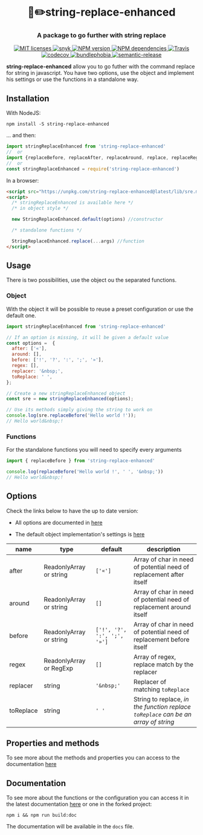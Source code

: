 <h1 align="center" style="border-bottom: none;">📝✏️string-replace-enhanced</h1>
<h3 align="center">A package to go further with string replace</h3>
<p align="center">
  <a href="https://opensource.org/licenses/MIT">
    <img alt="MIT licenses" src="https://img.shields.io/badge/License-MIT-yellow.svg">
  </a>
  <a href="https://snyk.io/test/github/artentica/string-replace-enhanced?targetFile=package.json">
    <img alt="snyk" src="https://snyk.io/test/github/artentica/string-replace-enhanced/badge.svg?targetFile=package.json">
  </a>
  <a href="http://badge.fury.io/js/string-replace-enhanced">
    <img alt="NPM version" src="https://badge.fury.io/js/string-replace-enhanced.svg">
  </a>
  <a href="http://badge.fury.io/js/string-replace-enhanced">
    <img alt="NPM dependencies" src="https://img.shields.io/david/artentica/string-replace-enhanced.svg">
  </a>
  <a href="https://travis-ci.com/artentica/string-replace-enhanced">
    <img alt="Travis" src="https://travis-ci.com/artentica/string-replace-enhanced.svg?branch=master">
  </a>
  <a href="https://codecov.io/gh/artentica/string-replace-enhanced">
    <img alt="codecov" src="https://img.shields.io/codecov/c/github/artentica/string-replace-enhanced.svg">
  </a>
  <a href="#badge">
    <img alt="bundlephobia" src="https://img.shields.io/bundlephobia/min/string-replace-enhanced.svg">
  </a>
  <a href="#badge">
    <img alt="semantic-release" src="https://img.shields.io/badge/%20%20%F0%9F%93%A6%F0%9F%9A%80-semantic--release-e10079.svg">
  </a>
</p>

**string-replace-enhanced** allow you to go futher with the command replace for string in javascript. You have two options, use the object and implement his settings or use the functions in a standalone way.

## Installation

With NodeJS:

    npm install -S string-replace-enhanced

... and then:

```javascript
import stringReplaceEnhanced from 'string-replace-enhanced'
//  or
import {replaceBefore, replaceAfter, replaceAround, replace, replaceRegex} from 'string-replace-enhanced'
//  or
const stringReplaceEnhanced = require('string-replace-enhanced')
```
In a browser:

```html
<script src="https://unpkg.com/string-replace-enhanced@latest/lib/sre.min.js"></script>
<script>
  /* stringReplaceEnhanced is available here */
  /* in object style */

  new StringReplaceEnhanced.default(options) //constructor

  /* standalone functions */

  StringReplaceEnhanced.replace(...args) //function
</script>
```

## Usage

There is two possibilities, use the object ou the separated functions.

### Object

With the object it will be possible to reuse a preset configuration or use the default one.

```javascript
import stringReplaceEnhanced from 'string-replace-enhanced'

// If an option is missing, it will be given a default value
const options =  {
  after: ['«'],
  around: [],
  before: ['!', '?', ':', ';', '»'],
  regex: [],
  replacer: '&nbsp;',
  toReplace: ' ',
};

// Create a new stringReplaceEnhanced object
const sre = new stringReplaceEnhanced(options);

// Use its methods simply giving the string to work on
console.log(sre.replaceBefore('Hello world !'));
// Hello world&nbsp;!
```

### Functions

For the standalone functions you will need to specify every arguments

```javascript
import { replaceBefore } from 'string-replace-enhanced'

console.log(replaceBefore('Hello world !', ' ', '&nbsp;'))
// Hello world&nbsp;!
```

## Options

Check the links below to have the up to date version:

 - All options are documented in [here](https://artentica.github.io/string-replace-enhanced/interfaces/_interfaces_.isettings.html)

 - The default object implementation's settings is [here](https://artentica.github.io/string-replace-enhanced/modules/_defaultsetttings_.html)

| name      | type                            | default                     | description                                                                          |
| --------- | ------------------------------- | --------------------------- | ------------------------------------------------------------------------------------ |
| after     | ReadonlyArray<string> or string | `['«']`                     | Array of char in need of potential need of replacement after itself                  |
| around    | ReadonlyArray<string> or string | `[]`                        | Array of char in need of potential need of replacement around itself                 |
| before    | ReadonlyArray<string> or string | `['!', '?', ':', ';', '»']` | Array of char in need of potential need of replacement before itself                 |
| regex     | ReadonlyArray<RegExp> or RegExp | `[]`                        | Array of regex, replace match by the replacer                                        |
| replacer  | string                          | `'&nbsp;'`                  | Replacer of matching `toReplace`                                                     |
| toReplace | string                          | `' '`                       | String to replace, *in the function _replace_ `toReplace` can be an array of string* |


## Properties and methods

To see more about the methods and properties you can access to the documentation [here](https://artentica.github.io/string-replace-enhanced/modules/_core_.html)


## Documentation

To see more about the functions or the configuration you can access it in the latest documentation [here](https://artentica.github.io/string-replace-enhanced/) or one in the forked project:

    npm i && npm run build:doc

The documentation will be available in the `docs` file.